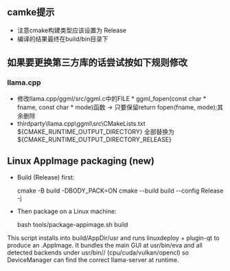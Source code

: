 
## camke提示
- 注意cmake构建类型应该设置为 Release
- 编译的结果最终在build/bin目录下

## 如果要更换第三方库的话尝试按如下规则修改
### llama.cpp
- 修改llama.cpp/ggml/src/ggml.c中的FILE * ggml_fopen(const char * fname, const char * mode)函数 -> 只要保留return fopen(fname, mode);其余删除
- thirdparty\llama.cpp\ggml\src\CMakeLists.txt 
${CMAKE_RUNTIME_OUTPUT_DIRECTORY} 全部替换为 ${CMAKE_RUNTIME_OUTPUT_DIRECTORY_RELEASE}


## Linux AppImage packaging (new)

- Build (Release) first:
  
  cmake -B build -DBODY_PACK=ON
  cmake --build build --config Release -j

- Then package on a Linux machine:
  
  bash tools/package-appimage.sh build

This script installs into build/AppDir/usr and runs linuxdeploy + plugin-qt to produce an .AppImage. It bundles the main GUI at usr/bin/eva and all detected backends under usr/bin/<backend>/ (cpu/cuda/vulkan/opencl) so DeviceManager can find the correct llama-server at runtime.
